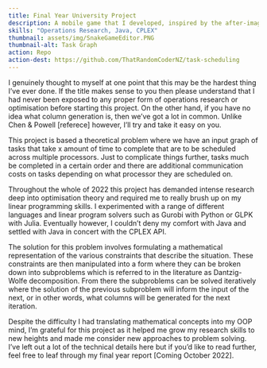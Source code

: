 ```yaml
---
title: Final Year University Project
description: A mobile game that I developed, inspired by the after-image that application windows leave behind on a slow computer.
skills: "Operations Research, Java, CPLEX"
thumbnail: assets/img/SnakeGameEditor.PNG
thumbnail-alt: Task Graph
action: Repo
action-dest: https://github.com/ThatRandomCoderNZ/task-scheduling
---
```


I genuinely thought to myself at one point that this may be the hardest thing I’ve ever done. If the title makes sense to you then please understand that I had never been exposed to any proper form of operations research or optimisation before starting this project. On the other hand, if you have no idea what column generation is, then we’ve got a lot in common. Unlike Chen & Powell [referece] however, I’ll try and take it easy on you.

This project is based a theoretical problem where we have an input graph of tasks that take x amount of time to complete that are to be scheduled across multiple processors. Just to complicate things further, tasks much be completed in a certain order and there are additional communication costs on tasks depending on what processor they are scheduled on.

Throughout the whole of 2022 this project has demanded intense research deep into optimisation theory and required me to really brush up on my linear programming skills. I experimented with a range of different languages and linear program solvers such as Gurobi with Python or GLPK with Julia. Eventually however, I couldn’t deny my comfort with Java and settled with Java in concert with the CPLEX API.

The solution for this problem involves formulating a mathematical representation of the various constraints that describe the situation. These constraints are then manipulated into a form where they can be broken down into subproblems which is referred to in the literature as Dantzig-Wolfe decomposition. From there the subproblems can be solved iteratively where the solution of the previous subproblem will inform the input of the next, or in other words, what columns will be generated for the next iteration.

Despite the difficulty I had translating mathematical concepts into my OOP mind, I’m grateful for this project as it helped me grow my research skills to new heights and made me consider new approaches to problem solving. I’ve left out a lot of the technical details here but if you’d like to read further, feel free to leaf through my final year report [Coming October 2022].